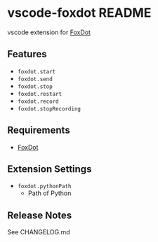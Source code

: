 # vscode-foxdot README

vscode extension for [FoxDot](http://foxdot.org)

## Features

- `foxdot.start`
- `foxdot.send`
- `foxdot.stop`
- `foxdot.restart`
- `foxdot.record`
- `foxdot.stopRecording`

## Requirements

- [FoxDot](http://foxdot.org)

## Extension Settings

- `foxdot.pythonPath`
  - Path of Python

## Release Notes

See CHANGELOG.md
